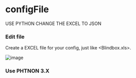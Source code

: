 # configFile
USE PYTHON CHANGE THE EXCEL TO JSON

### Edit file
Create a EXCEL file for your config, just like <Blindbox.xls>.

![image](https://user-images.githubusercontent.com/25942374/175277466-2361dfb6-dc52-40f5-9431-85c11ea4c837.png)


### Use PHTNON 3.X

